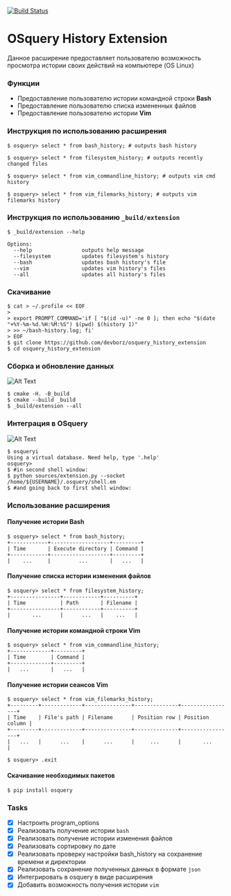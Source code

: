 [![Build Status](https://travis-ci.com/devborz/osquery_history_extension.svg?token=rrbTiACLSyD7Yjcuyygg&branch=master)](https://travis-ci.com/devborz/osquery_history_extension)

# OSquery History Extension

Данное расширение предоставляет пользователю возможность просмотра истории
своих действий на компьютере (OS Linux)

### Функции

* Предоставление пользователю истории командной строки **Bash**
* Предоставление пользователю списка измененных файлов
* Предоставление пользователю истории **Vim**

### Инструкция по использованию расширения

```ShellSession
$ osquery> select * from bash_history; # outputs bash history

$ osquery> select * from filesystem_history; # outputs recently changed files

$ osquery> select * from vim_commandline_history; # outputs vim cmd history

$ osquery> select * from vim_filemarks_history; # outputs vim filemarks history
```
### Инструкция по использованию `_build/extension`

```ShellSession
$ _build/extension --help

Options:
  --help                outputs help message
  --filesystem          updates filesystem's history
  --bash                updates bash history's file
  --vim                 updates vim history's files
  --all                 updates all history's files
```

### Скачивание

```ShellSession
$ cat > ~/.profile << EOF
>
> export PROMPT_COMMAND='if [ "$(id -u)" -ne 0 ]; then echo "$(date "+%Y-%m-%d.%H:%M:%S") $(pwd) $(history 1)"
> >> ~/bash-history.log; fi'
> EOF
$ git clone https://github.com/devborz/osquery_history_extension
$ cd osquery_history_extension
```
### Сборка и обновление данных
![Alt Text](https://github.com/devborz/osquery_history_extension/blob/master/images/extension-building-saving.gif)
```ShellSession
$ cmake -H. -B_build
$ cmake --build _build
$ _build/extension --all
```
### Интеграция в OSquery
![Alt Text](https://github.com/devborz/osquery_history_extension/blob/master/images/extension-osquery.gif)
```ShellSession
$ osqueryi
Using a virtual database. Need help, type '.help'
osquery>
$ #in second shell window:
$ python sources/extension.py --socket /home/${USERNAME}/.osquery/shell.em
$ #and going back to first shell window:
```
### Использование расширения
#### Получение истории **Bash**
```ShellSession
$ osquery> select * from bash_history;
+------------+-------------------+---------+
| Time       | Execute directory | Command |
+------------+-------------------+---------+
|    ...     |         ...       |   ...   |

```
#### Получение списка истории изменения файлов
```ShellSession
$ osquery> select * from filesystem_history;
+----------------+------------+----------+
| Time           | Path       | Filename |
+----------------+------------+----------+
|       ...      |      ...   |    ...   |

```
#### Получение истории командной строки **Vim**
```ShellSession
$ osquery> select * from vim_commandline_history;
+-------------+---------+
| Time        | Command |
+-------------+---------+
|   ...       |   ...   |

```
#### Получение истории сеансов **Vim**
```ShellSession
$ osquery> select * from vim_filemarks_history;
+---------+-------------+---------------+--------------+-----------------+
| Time    | File's path | Filename      | Position row | Position column |
+---------+-------------+---------------+--------------+-----------------+
|   ...   |      ...    |      ...      |     ...      |       ...       |

$ osquery> .exit
```

#### Cкачивание необходимых пакетов

```ShellSession
$ pip install osquery
```
### Tasks

- [x] Настроить program_options
- [x] Реализовать получение истории `bash`
- [x] Реализовать получение истории изменения файлов
- [x] Реализовать сортировку по дате
- [x] Реализовать проверку настройки bash_history на сохранение времени и директории
- [x] Реализовать сохрaнение полученных данных в формате `json`
- [x] Интегрировать в osquery в виде расширения
- [x] Добавить возможность получения истории `vim`
